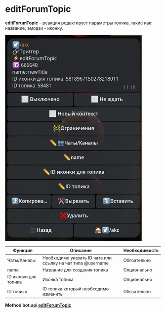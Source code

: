# editForumTopic 

**editForumTopic** - реакция редактирует параметры топика, такие как: название, эмодзи - иконку.

![](./1.jpg)

| Функция | Описание | Необходимость |
| --- | --- | --- |
| Чаты/Каналы |  Необходимо указать ID чата или ссылку на чат типа @username | Обязательно |
| name | Название для создания топика | Опционально |
| ID иконки для топика | Иконка топика | Опционально |
| ID топика | ID топика который необходимо изменить | Обязательно |













**Method bot.api [editForumTopic](https://core.telegram.org/bots/api#editforumtopic)**